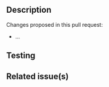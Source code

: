 <!-- Thank you for your contribution. Before you submit the pull request:
1. Follow contributing guidelines, templates, the recommended Git workflow, and any related documentation.
2. Test your changes and attach their results to the pull request.
3. Update the relevant documentation.
-->

## Description

Changes proposed in this pull request:

- ...

## Testing

<!-- Describe necessary steps to test the changes.
You can refer to the existing documentation if some steps are already described. -->

## Related issue(s)

<!-- If you refer to a particular issue, provide its number.
To close the issue after the pull request merge, use `Resolves #123` or `Fixes #123`.
Otherwise, use `See also #123` or just `#123`. -->

